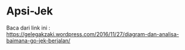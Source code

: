 # Apsi-Jek

Baca dari link ini :  
https://gelegakzaki.wordpress.com/2016/11/27/diagram-dan-analisa-baimana-go-jek-berjalan/
